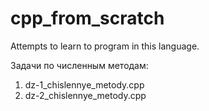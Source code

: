 # cpp_from_scratch
Attempts to learn to program in this language.

Задачи по численным методам:
1) dz-1_chislennye_metody.cpp
2) dz-2_chislennye_metody.cpp
